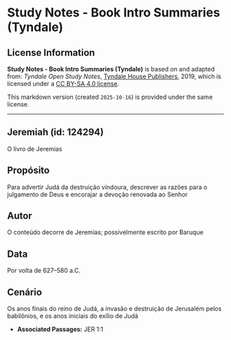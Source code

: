 # Study Notes - Book Intro Summaries (Tyndale)

## License Information

**Study Notes - Book Intro Summaries (Tyndale)** is based on and adapted from: _Tyndale Open Study Notes_, [Tyndale House Publishers](https://tyndaleopenresources.com/), 2019, which is licensed under a [CC BY-SA 4.0 license](https://creativecommons.org/licenses/by-sa/4.0/legalcode.en).

This markdown version (created `2025-10-16`) is provided under the same license.



--------------------------------

## Jeremiah (id: 124294)

O livro de Jeremias

Propósito
---------

Para advertir Judá da destruição vindoura, descrever as razões para o julgamento de Deus e encorajar a devoção renovada ao Senhor

Autor
-----

O conteúdo decorre de Jeremias; possivelmente escrito por Baruque

Data
----

Por volta de 627–580 a.C.

Cenário
-------

Os anos finais do reino de Judá, a invasão e destruição de Jerusalém pelos babilônios, e os anos iniciais do exílio de Judá

* **Associated Passages:** JER 1:1

